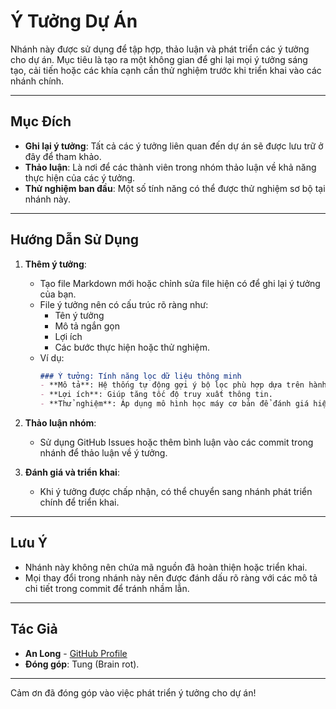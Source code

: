 # Ý Tưởng Dự Án

Nhánh này được sử dụng để tập hợp, thảo luận và phát triển các ý tưởng cho dự án. Mục tiêu là tạo ra một không gian để ghi lại mọi ý tưởng sáng tạo, cải tiến hoặc các khía cạnh cần thử nghiệm trước khi triển khai vào các nhánh chính.

---

## Mục Đích

- **Ghi lại ý tưởng**: Tất cả các ý tưởng liên quan đến dự án sẽ được lưu trữ ở đây để tham khảo.
- **Thảo luận**: Là nơi để các thành viên trong nhóm thảo luận về khả năng thực hiện của các ý tưởng.
- **Thử nghiệm ban đầu**: Một số tính năng có thể được thử nghiệm sơ bộ tại nhánh này.

---

## Hướng Dẫn Sử Dụng

1. **Thêm ý tưởng**:
   - Tạo file Markdown mới hoặc chỉnh sửa file hiện có để ghi lại ý tưởng của bạn.
   - File ý tưởng nên có cấu trúc rõ ràng như: 
     - Tên ý tưởng
     - Mô tả ngắn gọn
     - Lợi ích
     - Các bước thực hiện hoặc thử nghiệm.
   - Ví dụ:
     ```markdown
     ### Ý tưởng: Tính năng lọc dữ liệu thông minh
     - **Mô tả**: Hệ thống tự động gợi ý bộ lọc phù hợp dựa trên hành vi của người dùng.
     - **Lợi ích**: Giúp tăng tốc độ truy xuất thông tin.
     - **Thử nghiệm**: Áp dụng mô hình học máy cơ bản để đánh giá hiệu quả.
     ```

2. **Thảo luận nhóm**:
   - Sử dụng GitHub Issues hoặc thêm bình luận vào các commit trong nhánh để thảo luận về ý tưởng.

3. **Đánh giá và triển khai**:
   - Khi ý tưởng được chấp nhận, có thể chuyển sang nhánh phát triển chính để triển khai.

---

## Lưu Ý

- Nhánh này không nên chứa mã nguồn đã hoàn thiện hoặc triển khai.  
- Mọi thay đổi trong nhánh này nên được đánh dấu rõ ràng với các mô tả chi tiết trong commit để tránh nhầm lẫn.

---

## Tác Giả

- **An Long** - [GitHub Profile](https://github.com/anlongvrdev)
- **Đóng góp**: Tung (Brain rot).

---

Cảm ơn đã đóng góp vào việc phát triển ý tưởng cho dự án!
